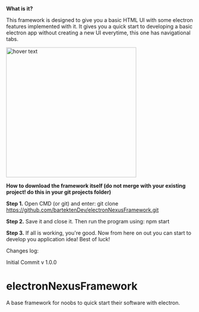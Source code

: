 **What is it?**

This framework is designed to give you a basic HTML UI with some electron features implemented with it. It gives you a quick
start to developing a basic electron app without creating a new UI everytime, this one has navigational tabs.

<img src="https://ibb.co/9YmKhfm" width="350" title="hover text">

**How to download the framework itself (do not merge with your existing project! do this in your git projects folder)**

**Step 1.** Open CMD (or git) and enter: git clone https://github.com/bartektenDev/electronNexusFramework.git

**Step 2.** Save it and close it. Then run the program using: npm start

**Step 3.** If all is working, you're good. Now from here on out you can start to develop you application idea! Best of luck!

Changes log:

Initial Commit v 1.0.0

# electronNexusFramework
A base framework for noobs to quick start their software with electron.
